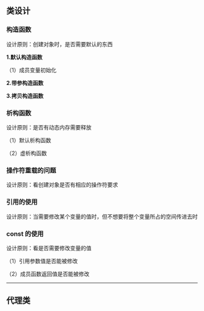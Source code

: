 ## 类设计

### 构造函数

设计原则：创建对象时，是否需要默认的东西

**1.默认构造函数**

（1）成员变量初始化

**2.带参构造函数**

**3.拷贝构造函数**

### 析构函数

设计原则：是否有动态内存需要释放

（1）默认析构函数

（2）虚析构函数

### 操作符重载的问题

设计原则：看创建对象是否有相应的操作符要求

### 引用的使用

设计原则：当需要修改某个变量的值时，但不想要将整个变量所占的空间传进去时

### const 的使用

设计原则：看是否需要修改变量的值

（1）引用参数值是否能被修改

（2）成员函数返回值是否能被修改

---
## 代理类

